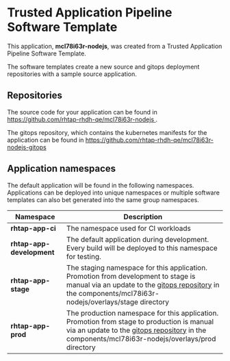 # Trusted Application Pipeline Software Template

This application, **mcl78i63r-nodejs**, was created from a Trusted Application Pipeline Software Template.

The software templates create a new source and gitops deployment repositories with a sample source application. 

## Repositories

The source code for your application can be found in [https://github.com/rhtap-rhdh-qe/mcl78i63r-nodejs ](https://github.com/rhtap-rhdh-qe/mcl78i63r-nodejs ).
 
The gitops repository, which contains the kubernetes manifests for the application can be found in 
[https://github.com/rhtap-rhdh-qe/mcl78i63r-nodejs-gitops ](https://github.com/rhtap-rhdh-qe/mcl78i63r-nodejs-gitops ) 

## Application namespaces 

The default application will be found in the following namespaces. Applications can be deployed into unique namespaces or multiple software templates can also bet generated into the same group namespaces.  

|  Namespace   |  Description   |  
| -------- | -------- |
| **rhtap-app-ci** | The namespace used for CI workloads |
| **rhtap-app-development** | The default application during development. Every build will be deployed to this namespace for testing. |
| **rhtap-app-stage** | The staging namespace for this application. Promotion from development to stage is manual via an update to the [gitops repository](https://github.com/rhtap-rhdh-qe/mcl78i63r-nodejs-gitops ) in the components/mcl78i63r-nodejs/overlays/stage directory |
| **rhtap-app-prod** | The production namespace for this application. Promotion from stage to production is manual via an update to the [gitops repository](https://github.com/rhtap-rhdh-qe/mcl78i63r-nodejs-gitops ) in the components/mcl78i63r-nodejs/overlays/prod directory |